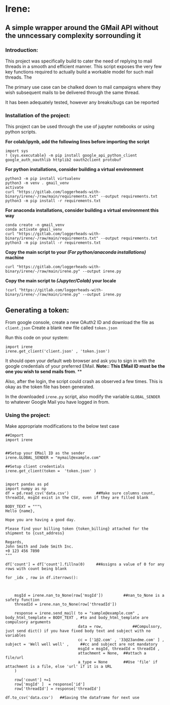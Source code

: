 
# Irene: 
## A simple wrapper around the GMail API without the unncessary complexity sorrounding it 

### Introduction:

This project was specifically build to cater the need of replying to mail threads in a smooth and efficient manner. This script exposes the very few key functions required to actually build a workable model for such mail threads. The

The primary use case can be chalked down to mail campaigns where they wish subsequent mails to be delivered through the same thread. 

It has been adequately tested, however any breaks/bugs can be reported


### Installation of  the project:

This project can be used through the use of jupyter notebooks or using python scripts.

**For colab/ipynb, add the following lines before importing the script** 
```
import sys 
! {sys.executable} -m pip install google_api_python_client google_auth_oauthlib httplib2 oauth2client protobuf
```

**For python installations, consider building a virtual environment**
```
python3 -m pip install virtualenv
python3 -m venv . gmail_venv
activate 
curl "https://gitlab.com/loggerheads-with-binary/irene/-/raw/main/requirements.txt" --output requirements.txt
python3 -m pip install -r requirements.txt
```

**For anaconda installations, consider building a virtual environment this way**
```
conda create -n gmail_venv
conda activate gmail_venv
curl "https://gitlab.com/loggerheads-with-binary/irene/-/raw/main/requirements.txt" --output requirements.txt
python3 -m pip install -r requirements.txt
```

**Copy the main script to your *(For python/anaconda installations)* machine**
```
curl "https://gitlab.com/loggerheads-with-binary/irene/-/raw/main/irene.py" --output irene.py
```

**Copy the main script to *(Jupyter/Colab)*  your locale**
```
!curl "https://gitlab.com/loggerheads-with-binary/irene/-/raw/main/irene.py" --output irene.py
```

## Generating a token:

From google console, create a new OAuth2 ID and download the file as `client.json`
Create a blank new file called `token.json`

Run this code on your system:
```
import irene
irene.get_client('client.json' , 'token.json')
```
It should open your default web browser and ask you to sign in with the google credentials of your preferred EMail.
**Note:: This EMail ID must be the one you wish to send mails from**. **

Also, after the login, the script could crash as observed a few times. This is okay as the token file has been generated.

In the downloaded `irene.py` script, also modify the variable `GLOBAL_SENDER` to whatever Google Mail you have logged in from.


### Using the project:

Make appropriate modifications to the below test case 

```
##Import 
import irene


##Setup your EMail ID as the sender
irene.GLOBAL_SENDER = "mymail@example.com"

##Setup client credentials
irene.get_client(token =  'token.json' )


import pandas as pd
import numpy as np  
df = pd.read_csv('data.csv')            ##Make sure columns count, threadId, msgId exist in the CSV, even if they are filled blank

BODY_TEXT = """\
Hello {name},

Hope you are having a good day.

Please find your billing token {token_billing} attached for the shipment to {cust_address}

Regards,
John Smith and Jade Smith Inc.
+0 123 456 7890
"""

df['count'] = df['count'].fillna(0)     ##Assigns a value of 0 for any rows with count being blank

for _idx , row in df.iterrows():

    

    msgId = irene.nan_to_None(row['msgId'])         ##nan_to_None is a safety function
    threadId = irene.nan_to_None(row['threadId'])

    response = irene.send_mail( to = "sample@example.com" , body_html_template = BODY_TEXT , #to and body_html_template are compulsory arguments
                                data = row,             ##Compulsory, just send dict() if you have fixed body text and subject with no variables
                                cc = ['1@2.com' , '33@23andme.com' ] , subject = 'Well well well' ,     ##cc and subject are not mandatory
                                msgId = msgId, threadId = threadId , 
                                attachment = None,  ##attach a file/url
                                a_type = None       ##Use 'file' if attachment is a file, else 'url' if it is a URL
    )   

    row['count'] +=1 
    row['msgId' ]  = response['id']
    row['threadId'] = response['threadId']

df.to_csv('data.csv')   ##Saving the dataframe for next use
````                            
